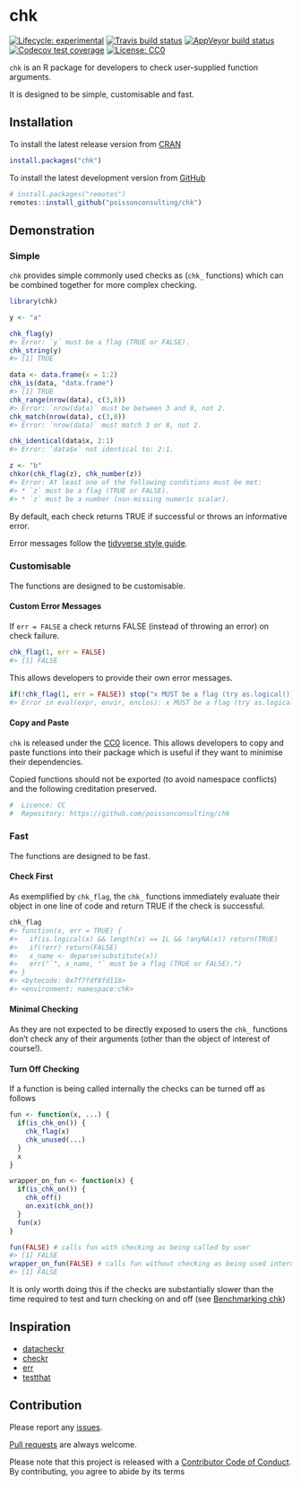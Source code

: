 
<!-- README.md is generated from README.Rmd. Please edit that file -->

# chk

<!-- badges: start -->

[![Lifecycle:
experimental](https://img.shields.io/badge/lifecycle-experimental-orange.svg)](https://www.tidyverse.org/lifecycle/#experimental)
[![Travis build
status](https://travis-ci.com/poissonconsulting/chk.svg?branch=master)](https://travis-ci.com/poissonconsulting/chk)
[![AppVeyor build
status](https://ci.appveyor.com/api/projects/status/github/poissonconsulting/chk?branch=master&svg=true)](https://ci.appveyor.com/project/poissonconsulting/chk)
[![Codecov test
coverage](https://codecov.io/gh/poissonconsulting/chk/branch/master/graph/badge.svg)](https://codecov.io/gh/poissonconsulting/chk?branch=master)
[![License:
CC0](https://img.shields.io/badge/License-CC0-blue.svg)](https://creativecommons.org/publicdomain/zero/1.0/)
<!-- badges: end -->

`chk` is an R package for developers to check user-supplied function
arguments.

It is designed to be simple, customisable and fast.

## Installation

To install the latest release version from
[CRAN](https://cran.r-project.org)

``` r
install.packages("chk")
```

To install the latest development version from
[GitHub](https://github.com/poissonconsulting/chk)

``` r
# install.packages("remotes")
remotes::install_github("poissonconsulting/chk")
```

## Demonstration

### Simple

`chk` provides simple commonly used checks as (`chk_` functions) which
can be combined together for more complex checking.

``` r
library(chk)

y <- "a"

chk_flag(y)
#> Error: `y` must be a flag (TRUE or FALSE).
chk_string(y)
#> [1] TRUE

data <- data.frame(x = 1:2)
chk_is(data, "data.frame")
#> [1] TRUE
chk_range(nrow(data), c(3,8))
#> Error: `nrow(data)` must be between 3 and 8, not 2.
chk_match(nrow(data), c(3,8))
#> Error: `nrow(data)` must match 3 or 8, not 2.

chk_identical(data$x, 2:1)
#> Error: `data$x` not identical to: 2:1.

z <- "b"
chkor(chk_flag(z), chk_number(z))
#> Error: At least one of the following conditions must be met:
#> * `z` must be a flag (TRUE or FALSE).
#> * `z` must be a number (non-missing numeric scalar).
```

By default, each check returns TRUE if successful or throws an
informative error.

Error messages follow the [tidyverse style
guide](https://style.tidyverse.org/error-messages.html).

### Customisable

The functions are designed to be customisable.

#### Custom Error Messages

If `err = FALSE` a check returns FALSE (instead of throwing an error) on
check failure.

``` r
chk_flag(1, err = FALSE)
#> [1] FALSE
```

This allows developers to provide their own error messages.

``` r
if(!chk_flag(1, err = FALSE)) stop("x MUST be a flag (try as.logical())")
#> Error in eval(expr, envir, enclos): x MUST be a flag (try as.logical())
```

#### Copy and Paste

`chk` is released under the
[CC0](https://creativecommons.org/publicdomain/zero/1.0/) licence. This
allows developers to copy and paste functions into their package which
is useful if they want to minimise their dependencies.

Copied functions should not be exported (to avoid namespace conflicts)
and the following creditation preserved.

``` r
#  Licence: CC
#  Repository: https://github.com/poissonconsulting/chk
```

### Fast

The functions are designed to be fast.

#### Check First

As exemplified by `chk_flag`, the `chk_` functions immediately evaluate
their object in one line of code and return TRUE if the check is
successful.

``` r
chk_flag
#> function(x, err = TRUE) {
#>   if(is.logical(x) && length(x) == 1L && !anyNA(x)) return(TRUE)
#>   if(!err) return(FALSE)
#>   x_name <- deparse(substitute(x))
#>   err("`", x_name, "` must be a flag (TRUE or FALSE).")
#> }
#> <bytecode: 0x7f7fdf8fd118>
#> <environment: namespace:chk>
```

#### Minimal Checking

As they are not expected to be directly exposed to users the `chk_`
functions don’t check any of their arguments (other than the object of
interest of course\!).

#### Turn Off Checking

If a function is being called internally the checks can be turned off as
follows

``` r
fun <- function(x, ...) {
  if(is_chk_on()) {
    chk_flag(x)
    chk_unused(...)
  }
  x
}

wrapper_on_fun <- function(x) {
  if(is_chk_on()) {
    chk_off()
    on.exit(chk_on())
  }
  fun(x)
}

fun(FALSE) # calls fun with checking as being called by user
#> [1] FALSE
wrapper_on_fun(FALSE) # calls fun without checking as being used internally
#> [1] FALSE
```

It is only worth doing this if the checks are substantially slower than
the time required to test and turn checking on and off (see
[Benchmarking
chk](https://poissonconsulting.github.io/chk/articles/benchmarking-chk.html))

## Inspiration

  - [datacheckr](https://github.com/poissonconsulting/datacheckr/)
  - [checkr](https://github.com/poissonconsulting/checkr/)
  - [err](https://github.com/poissonconsulting/err/)
  - [testthat](https://github.com/r-lib/testthat/)

## Contribution

Please report any
[issues](https://github.com/poissonconsulting/chk/issues).

[Pull requests](https://github.com/poissonconsulting/chk/pulls) are
always welcome.

Please note that this project is released with a [Contributor Code of
Conduct](https://github.com/poissonconsulting/chk/blob/master/CODE_OF_CONDUCT.md).
By contributing, you agree to abide by its terms
